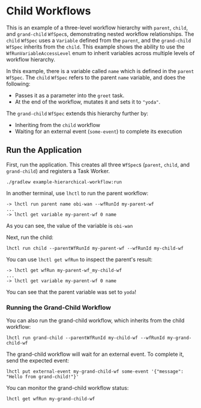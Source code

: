 # Child Workflows

This is an example of a three-level workflow hierarchy with `parent`, `child`, and `grand-child` `WfSpec`s, demonstrating nested workflow relationships. The `child` `WfSpec` uses a `Variable` defined from the `parent`, and the `grand-child` `WfSpec` inherits from the `child`. This example shows the ability to use the `WfRunVariableAccessLevel` enum to inherit variables across multiple levels of workflow hierarchy.

In this example, there is a variable called `name` which is defined in the `parent` `WfSpec`. The `child` `WfSpec` refers to the parent `name` variable, and does the following:
* Passes it as a parameter into the `greet` task.
* At the end of the workflow, mutates it and sets it to `"yoda"`.

The `grand-child` `WfSpec` extends this hierarchy further by:
* Inheriting from the `child` workflow
* Waiting for an external event (`some-event`) to complete its execution

## Run the Application

First, run the application. This creates all three `WfSpec`s (`parent`, `child`, and `grand-child`) and registers a Task Worker.
```
./gradlew example-hierarchical-workflow:run
```

In another terminal, use `lhctl` to run the parent workflow:

```
-> lhctl run parent name obi-wan --wfRunId my-parent-wf
...
-> lhctl get variable my-parent-wf 0 name
```

As you can see, the value of the variable is `obi-wan`

Next, run the child:

```
lhctl run child --parentWfRunId my-parent-wf --wfRunId my-child-wf
```

You can use `lhctl get wfRun` to inspect the parent's result:

```
-> lhctl get wfRun my-parent-wf_my-child-wf
...
-> lhctl get variable my-parent-wf 0 name
```

You can see that the parent variable was set to `yoda`!

### Running the Grand-Child Workflow

You can also run the grand-child workflow, which inherits from the child workflow:

```
lhctl run grand-child --parentWfRunId my-child-wf --wfRunId my-grand-child-wf
```

The grand-child workflow will wait for an external event. To complete it, send the expected event:

```
lhctl put external-event my-grand-child-wf some-event '{"message": "Hello from grand-child!"}'
```

You can monitor the grand-child workflow status:

```
lhctl get wfRun my-grand-child-wf
```
